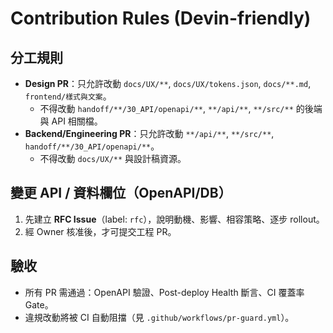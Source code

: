 # Contribution Rules (Devin-friendly)

## 分工規則
- **Design PR**：只允許改動 `docs/UX/**`, `docs/UX/tokens.json`, `docs/**.md`, `frontend/樣式與文案`。
  - 不得改動 `handoff/**/30_API/openapi/**`, `**/api/**`, `**/src/**` 的後端與 API 相關檔。
- **Backend/Engineering PR**：只允許改動 `**/api/**`, `**/src/**`, `handoff/**/30_API/openapi/**`。
  - 不得改動 `docs/UX/**` 與設計稿資源。

## 變更 API / 資料欄位（OpenAPI/DB）
1. 先建立 **RFC Issue**（label: `rfc`），說明動機、影響、相容策略、逐步 rollout。
2. 經 Owner 核准後，才可提交工程 PR。

## 驗收
- 所有 PR 需通過：OpenAPI 驗證、Post-deploy Health 斷言、CI 覆蓋率 Gate。
- 違規改動將被 CI 自動阻擋（見 `.github/workflows/pr-guard.yml`）。
